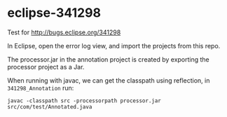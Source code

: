 # eclipse-341298

Test for http://bugs.eclipse.org/341298

In Eclipse, open the error log view, and import the projects from this repo.

The processor.jar in the annotation project is created by exporting the processor project as a Jar.

When running with javac, we can get the classpath using reflection, in `341298_Annotation` run:

`javac -classpath src -processorpath processor.jar src/com/test/Annotated.java`
